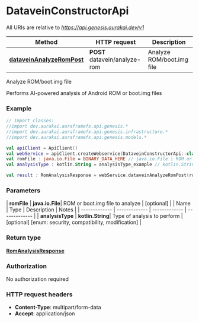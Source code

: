 # DataveinConstructorApi

All URIs are relative to *https://api.genesis.aurakai.dev/v1*

| Method | HTTP request | Description |
| ------------- | ------------- | ------------- |
| [**dataveinAnalyzeRomPost**](DataveinConstructorApi.md#dataveinAnalyzeRomPost) | **POST** datavein/analyze-rom | Analyze ROM/boot.img file |



Analyze ROM/boot.img file

Performs AI-powered analysis of Android ROM or boot.img files

### Example
```kotlin
// Import classes:
//import dev.aurakai.auraframefx.api.genesis.*
//import dev.aurakai.auraframefx.api.genesis.infrastructure.*
//import dev.aurakai.auraframefx.api.genesis.models.*

val apiClient = ApiClient()
val webService = apiClient.createWebservice(DataveinConstructorApi::class.java)
val romFile : java.io.File = BINARY_DATA_HERE // java.io.File | ROM or boot.img file to analyze
val analysisType : kotlin.String = analysisType_example // kotlin.String | Type of analysis to perform

val result : RomAnalysisResponse = webService.dataveinAnalyzeRomPost(romFile, analysisType)
```

### Parameters
| **romFile** | **java.io.File**| ROM or boot.img file to analyze | [optional] |
| Name | Type | Description  | Notes |
| ------------- | ------------- | ------------- | ------------- |
| **analysisType** | **kotlin.String**| Type of analysis to perform | [optional] [enum: security, compatibility, modification] |

### Return type

[**RomAnalysisResponse**](RomAnalysisResponse.md)

### Authorization

No authorization required

### HTTP request headers

 - **Content-Type**: multipart/form-data
 - **Accept**: application/json

